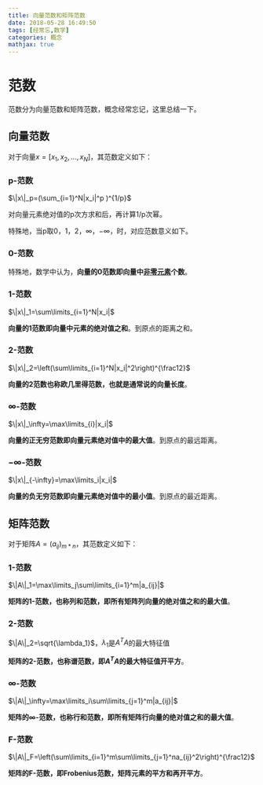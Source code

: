 ```yaml
---
title: 向量范数和矩阵范数
date: 2018-05-28 16:49:50
tags: [经常忘,数学]
categories: 概念
mathjax: true
---
```




# 范数

范数分为向量范数和矩阵范数，概念经常忘记，这里总结一下。

## 向量范数

对于向量$x=[x_1,x_2,...,x_N]$，其范数定义如下：

### **p-范数**

$\|x\|_p=(\sum_{i=1}^N|x_i|^p )^{1/p}$

对向量元素绝对值的p次方求和后，再计算1/p次幂。

特殊地，当p取0，1，2，$\infty$，$-\infty$，时，对应范数意义如下。

### **0-范数**

特殊地，数学中认为，**向量的0范数即向量中<u>非零元素</u>个数**。

### **1-范数**

$\|x\|_1=\sum\limits_{i=1}^N|x_i|$ 

**向量的1范数即向量中元素的绝对值之和**。到原点的距离之和。

### **2-范数**

$\|x\|_2=\left(\sum\limits_{i=1}^N|x_i|^2\right)^{\frac12}$ 

**向量的2范数也称欧几里得范数，也就是通常说的向量长度**。

### **$\infty$-范数**

$\|x\|_\infty=\max\limits_{i}|x_i|$ 

**向量的正无穷范数即向量元素绝对值中的最大值**。到原点的最远距离。

### **$-\infty$-范数**

$\|x\|_{-\infty}=\max\limits_i|x_i|$

**向量的负无穷范数即向量元素绝对值中的最小值**。到原点的最近距离。

## 矩阵范数

对于矩阵$A=(a_{ij})_{m\ast n}$，其范数定义如下：

### **1-范数**

$\|A\|_1=\max\limits_j\sum\limits_{i=1}^m|a_{ij}|$

**矩阵的1-范数，也称列和范数，即所有矩阵列向量的绝对值之和的最大值**。

### **2-范数**

$\|A\|_2=\sqrt{\lambda_1}$，$\lambda_1$是$A^TA$的最大特征值

**矩阵的2-范数，也称谱范数，即$A^TA$的最大特征值开平方**。

### **$\infty$-范数**

$\|A\|_\infty=\max\limits_i\sum\limits_{j=1}^m|a_{ij}|$

**矩阵的$\infty$-范数，也称行和范数，即所有矩阵行向量的绝对值之和的最大值**。

### **F-范数**

$\|A\|_F=\left(\sum\limits_{i=1}^m\sum\limits_{j=1}^na_{ij}^2\right)^{\frac12}$

**矩阵的F-范数，即Frobenius范数，矩阵元素的平方和再开平方**。